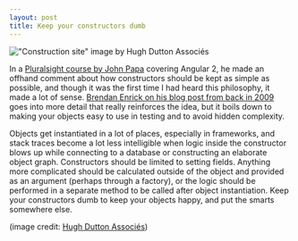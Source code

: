 ```yaml
---
layout: post
title: Keep your constructors dumb
---
```


!["Construction site" image by Hugh Dutton Associés](/content/images/2016/05/10537026884_f640986794_k.jpg)

In a [Pluralsight course by John Papa](https://www.pluralsight.com/courses/angular-2-first-look) covering Angular 2, he made an offhand comment about how constructors should be kept as simple as possible, and though it was the first time I had heard this philosophy, it made a lot of sense. [Brendan Enrick on his blog post from back in 2009](http://brendan.enrick.com/post/Constructors-Should-Be-Simple-and-Stupid) goes into more detail that really reinforces the idea, but it boils down to making your objects easy to use in testing and to avoid hidden complexity. 

Objects get instantiated in a lot of places, especially in frameworks, and stack traces become a lot less intelligible when logic inside the constructor blows up while connecting to a database or constructing an elaborate object graph. Constructors should be limited to setting fields. Anything more complicated should be calculated outside of the object and provided as an argument (perhaps through a factory), or the logic should be performed in a separate method to be called after object instantiation. Keep your constructors dumb to keep your objects happy, and put the smarts somewhere else.

(image credit: [Hugh Dutton Associés](https://www.flickr.com/photos/hdaparis/10537026884/in/photolist-h481Zj-h48mgM-nYacVm-icDKVT-h482GJ-h47Nuj-h7R6mV-h7Pm8x-avGFC4-h48Eyg-6eXd1r-4akytG-h47CQu-h48jT6-h48ADx-h7R77T-h47LCy-h49bEt-h7Psqn-h7QJqK-h7QSFV-h47FZM-4pK8gr-bvqHVq-h7Prz4-7bjvzT-h7RhKC-4ErqsG-hVtj5U-jbgwQr-h7S4rF-4t71e-DbiJym-h7QRdn-h7Tt6v-h49k78-opW6H1-FXFuu-FXFus-FXFuy-FXFuq-dBXeJb-hZjJxq-hACiGL-hDZYwC-q8tVmX-8NS5Wu-okEEg7-okiDWk-ofoopE))